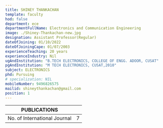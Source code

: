 ```yaml
---
title: SHINEY THANKACHAN
template: faculty
hod: false
department: ece
departmentFullName: Electronics and Communication Engineering
image: ./Shiney-Thankachan-new.jpg
designation: Assistant Professor(Regular)
dateOfJoining: 01/10/2022
dateOfJoiningCape: 01/07/2003
experienceTeaching: 20 years
experienceIndustry: Nil
ugAndInstitution: "B.TECH ELECTRONICS, COLLEGE OF ENGG. ADOOR, CUSAT"
pgAndInstitution: "M TECH ELECTRONICS, CUSAT,2010"
subject: ELECTRONICS
phd: Pursuing
# specialization: NIL
mobileNumber: 9496826575
mailid: shineythankachan@gmail.com
position: 1
---
```

|           PUBLICATIONS           |     |
| :------------------------------: | :-: |
|   No. of International Journal   |  7  |
